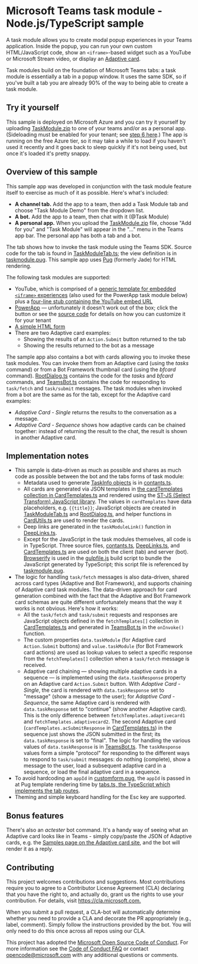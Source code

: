 # Microsoft Teams task module - Node.js/TypeScript sample

A task module allows you to create modal popup experiences in your Teams application. Inside the popup, you can run your own custom HTML/JavaScript code, show an `<iframe>`-based widget such as a YouTube or Microsoft Stream video, or display an [Adaptive card](https://docs.microsoft.com/en-us/adaptive-cards/).

Task modules build on the foundation of Microsoft Teams tabs: a task module is essentially a tab in a popup window. It uses the same SDK, so if you've built a tab you are already 90% of the way to being able to create a task module.

## Try it yourself

This sample is deployed on Microsoft Azure and you can try it yourself by uploading [TaskModule.zip](./TaskModule.zip) to one of your teams and/or as a personal app. (Sideloading must be enabled for your tenant; see [step 6 here](https://docs.microsoft.com/en-us/microsoftteams/platform/get-started/get-started-tenant#turn-on-microsoft-teams-for-your-organization).) The app is running on the free Azure tier, so it may take a while to load if you haven't used it recently and it goes back to sleep quickly if it's not being used, but once it's loaded it's pretty snappy.

## Overview of this sample

This sample app was developed in conjunction with the task module feature itself to exercise as much of it as possible. Here's what's included:

* **A channel tab.** Add the app to a team, then add a Task Module tab and choose "Task Module Demo" from the dropdown list.
* **A bot.** Add the app to a team, then chat with it (@Task Module)
* **A personal app.** When you upload the [TaskModule.zip](TaskModule.zip) file, choose "Add for you" and "Task Module" will appear in the "..." menu in the Teams app bar. The personal app has both a tab and a bot.

The tab shows how to invoke the task module using the Teams SDK. Source code for the tab is found in [TaskModuleTab.ts](src/TaskModuleTab.ts); the view definition is in [taskmodule.pug](src/views/taskmodule.pug). This sample app uses [Pug](https://pugjs.org) (formerly Jade) for HTML rendering.

The following task modules are supported:

* YouTube, which is comprised of a [generic template for embedded `<iframe>` experiences](src/views/embed.pug) (also used for the PowerApp task module below) plus a [four-line stub containing the YouTube embed URL](src/views/youtube.pug)
* [PowerApp](src/views/powerapp.pug) &mdash; unfortunately it doesn't work out of the box; click the button or see the [source code](src/views/powerapp.pug) for details on how you can customize it for your tenant
* [A simple HTML form](src/views/customform.pug)
* There are two Adaptive card examples:
  * Showing the results of an `Action.Submit` button returned to the tab
  * Showing the results returned to the bot as a message

The sample app also contains a bot with cards allowing you to invoke these task modules. You can invoke them from an Adaptive card (using the _tasks_ command) or from a Bot Framework thumbnail card (using the _bfcard_ command). [RootDialog.ts](src/dialogs/RootDialog.ts) contains the code for the _tasks_ and _bfcard_ commands, and [TeamsBot.ts](src/TeamsBot.ts) contains the code for responding to `task/fetch` and `task/submit` messages. The task modules when invoked from a bot are the same as for the tab, except for the Adaptive card examples:

* _Adaptive Card - Single_ returns the results to the conversation as a message.
* _Adaptive Card - Sequence_ shows how adaptive cards can be chained together: instead of returning the result to the chat, the result is shown in another Adaptive card.

## Implementation notes

* This sample is data-driven as much as possible and shares as much code as possible between the bot and the tabs forms of task module:
  * Metadata used to generate [TaskInfo objects](https://docs.microsoft.com/en-us/microsoftteams/platform/concepts/task-modules/task-modules-overview#the-taskinfo-object) is in [contants.ts](src/constants.ts).
  * All cards are generated via JSON templates in [the cardTemplates collection in CardTemplates.ts](src/dialogs/CardTemplates.ts) and rendered using the [ST-JS (Select Transform) JavaScript library](https://st-js.github.io/reference.html). The values in `cardTemplates` have data placeholders, e.g. `{{title}}`; JavaScript objects are created in [TaskModuleTab.ts](src/TaskModuleTab.ts) and [RootDialog.ts](src/dialogs/RootDialog.ts), and helper functions in [CardUtils.ts](src/utils/CardUtils.ts) are used to render the cards.
  * Deep links are generated in the `taskModuleLink()` function in [DeepLinks.ts](src/utils/DeepLinks.ts).
  * Except for the JavaScript in the task modules themselves, all code is in TypeScript. Three source files, [contants.ts](src/constants.ts), [DeepLinks.ts](src/utils/DeepLinks.ts), and [CardTemplates.ts](src/dialogs/CardTemplates.ts) are used on both the client (tab) and server (bot). [Browserify](https://browserify.org) is used in the [gulpfile.js](gulpfile.js) build script to bundle the JavaScript generated by TypeScript; this script file is referenced by [taskmodule.pug](src/views/taskmodule.pug).
* The logic for handling `task/fetch` messages is also data-driven, shared across card types (Adaptive and Bot Framework), and supports chaining of Adaptive card task modules. The data-driven approach for card generation combined with the fact that the Adaptive and Bot Framework card schemas are quite different unfortunately means that the way it works is not obvious. Here's how it works:
  * All the `task/fetch` and `task/submit` requests and responses are JavaScript objects defined in the `fetchTemplates[]` collection in [CardTemplates.ts](src/dialogs/CardTemplates.ts) and generated in [TeamsBot.ts](src/TeamsBot.ts) in the `onInvoke()` function.
  * The custom properties `data.taskModule` (for Adaptive card `Action.Submit` buttons) and `value.taskModule` (for Bot Framework card actions) are used as lookup values to select a specific response from the `fetchTemplates[]` collection when a `task/fetch` message is received.
  * Adaptive card chaining &mdash; showing multiple adaptive cards in a sequence &mdash; is implemented using the `data.taskResponse` property on an Adaptive card `Action.Submit` button. With _Adaptive Card - Single_, the card is rendered with `data.taskResponse` set to "message" (show a message to the user); for _Adaptive Card - Sequence_, the same Adaptive card is rendered with `data.taskResponse` set to "continue" (show another Adaptive card). This is the only difference between `fetchTemplates.adaptivecard1` and `fetchTemplates.adaptivecard2`. The second Adaptive card (`cardTemplates.acSubmitResponse` in [CardTemplates.ts](src/dialogs/CardTemplates.ts)) in the sequence just shows the JSON submitted in the first; its `data.taskResponse` is set to "final". The logic for handling the various values of `data.taskResponse` is in [TeamsBot.ts](src/TeamsBot.ts). The `taskResponse` values form a simple "protocol" for responding to the different ways to respond to `task/submit` messages: do nothing (complete), show a message to the user, load a subsequent adaptive card in a sequence, or load the final adaptive card in a sequence.
* To avoid hardcoding an `appId` in [customform.pug](src/views/customform.pug), the `appId` is passed in at Pug template rendering time by [tabs.ts, the TypeScript  which implements the tab routes](src/tabs.ts).
* Theming and simple keyboard handling for the Esc key are supported.

## Bonus features

There's also an _actester_ bot command. It's a handy way of seeing what an Adaptive card looks like in Teams - simply copy/paste the JSON of Adaptive cards, e.g. the [Samples page on the Adaptive card site](http://adaptivecards.io/samples/), and the bot will render it as a reply.

## Contributing

This project welcomes contributions and suggestions.  Most contributions require you to agree to a
Contributor License Agreement (CLA) declaring that you have the right to, and actually do, grant us
the rights to use your contribution. For details, visit <https://cla.microsoft.com.>

When you submit a pull request, a CLA-bot will automatically determine whether you need to provide
a CLA and decorate the PR appropriately (e.g., label, comment). Simply follow the instructions
provided by the bot. You will only need to do this once across all repos using our CLA.

This project has adopted the [Microsoft Open Source Code of Conduct](https://opensource.microsoft.com/codeofconduct/).
For more information see the [Code of Conduct FAQ](https://opensource.microsoft.com/codeofconduct/faq/) or
contact [opencode@microsoft.com](mailto:opencode@microsoft.com) with any additional questions or comments.

